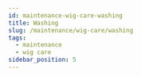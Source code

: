 ```yaml
---
id: maintenance-wig-care-washing
title: Washing
slug: /maintenance/wig-care/washing
tags:
  - maintenance
  - wig care
sidebar_position: 5
---
```

